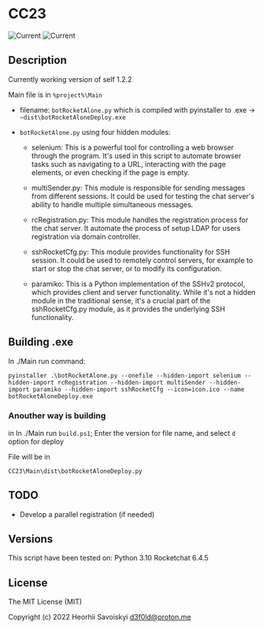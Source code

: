 # CC23

[//]: # (![Using]&#40;https://img.shields.io/badge/python-3670A0?style=for-the-badge&logo=python&logoColor=ffdd54&#41;)
![Current](https://img.shields.io/badge/Python-3.10-blue)
![Current](https://img.shields.io/badge/Rocket_Chat-6.4.5-red)

## Description

Currently working version of self 1.2.2

Main file is in `%project%\Main` 
- filename: `botRocketAlone.py` which is compiled with pyinstaller to .exe -> `~dist\botRocketAloneDeploy.exe`

- `botRocketAlone.py` using four hidden modules: 
    - selenium: This is a powerful tool for controlling a web browser through the program. It's used in this script to automate browser tasks such as navigating to a URL, interacting with the page elements, or even checking if the page is empty.

    - multiSender.py: This module is responsible for sending messages from different sessions. It could be used for testing the chat server's ability to handle multiple simultaneous messages.

    - rcRegistration.py: This module handles the registration process for the chat server. It automate the process of setup LDAP for users registration via domain controller. 

    - sshRocketCfg.py: This module provides functionality for SSH session. It could be used to remotely control servers, for example to start or stop the chat server, or to modify its configuration.

    - paramiko: This is a Python implementation of the SSHv2 protocol, which provides client and server functionality. While it's not a hidden module in the traditional sense, it's a crucial part of the sshRocketCfg.py module, as it provides the underlying SSH functionality.



## Building .exe
In ./Main run command: 

```
pyinstaller .\botRocketAlone.py --onefile --hidden-import selenium --hidden-import rcRegistration --hidden-import multiSender --hidden-import paramiko --hidden-import sshRocketCfg --icon=icon.ico --name botRocketAloneDeploy.exe
```
### Anouther way is building
in In ./Main run `build.ps1`;
Enter the version for file name, and select `d` option for deploy

File will be in
```
CC23\Main\dist\botRocketAloneDeploy.py
```

## TODO
- Develop a parallel registration (if needed)

## Versions
This script have been tested on:
Python 3.10
Rocketchat 6.4.5

## License

The MIT License (MIT)

Copyright (c) 2022 Heorhii Savoiskyi d3f0ld@proton.me

